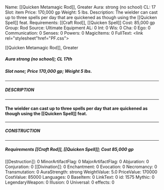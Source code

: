 Name: [[Quicken Metamagic Rod]], Greater
Aura: strong (no school)
CL: 17
Slot: item
Price: 170,000 gp
Weight: 5 lbs.
Description: The wielder can cast up to three spells per day that are quickened as though using the [[Quicken Spell]] feat.
Requirements: [[Craft Rod]], [[Quicken Spell]]
Cost: 85,000 gp
Group: Rod
Source: Ultimate Equipment
AL: 0
Int: 0
Wis: 0
Cha: 0
Ego: 0
Communication: 0
Senses: 0
Powers: 0
MagicItems: 0
FullText: <link rel="stylesheet"href="PF.css"><div class="heading"><p class="alignleft">[[Quicken Metamagic Rod]], Greater</p><div style="clear: both;"></div></div><div><h5><b>Aura </b>strong (no school); <b>CL </b>17th</h5><h5><b>Slot </b>none; <b>Price </b>170,000 gp; <b>Weight </b>5 lbs.</h5></div><hr/><div><h5><b>DESCRIPTION</b></h5></div><hr/><div><h4><p>The wielder can cast up to three spells per day that are quickened as though using the [[Quicken Spell]] feat.</p></h4></div><hr/><div><h5><b>CONSTRUCTION</b></h5></div><hr/><div><h5><b>Requirements </b>[[Craft Rod]], [[Quicken Spell]]; <b>Cost </b>85,000 gp</h5></div>
[[Destruction]]: 0
MinorArtifactFlag: 0
MajorArtifactFlag: 0
Abjuration: 0
Conjuration: 0
[[Divination]]: 0
Enchantment: 0
Evocation: 0
Necromancy: 0
Transmutation: 0
AuraStrength: strong
WeightValue: 5.0
PriceValue: 170000
CostValue: 85000
Languages: 0
BaseItem: 0
LinkText: 0
id: 1575
Mythic: 0
LegendaryWeapon: 0
Illusion: 0
Universal: 0
effects: 0
